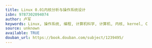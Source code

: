 ```yaml
---
title: Linux 0.01内核分析与操作系统设计
isbn: 9787302094074
author: 卢军
keywords: Linux, 操作系统, 编程, 计算机科学, 计算机, 内核, kernel, C
source: unknown
available: TRUE
douban_url: https://book.douban.com/subject/1239495/
---
```


